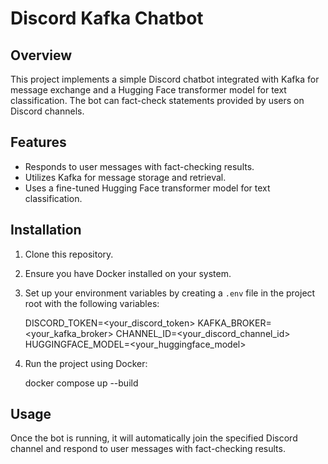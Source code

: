 # Discord Kafka Chatbot

## Overview
This project implements a simple Discord chatbot integrated with Kafka for message exchange and a Hugging Face transformer model for text classification. The bot can fact-check statements provided by users on Discord channels.

## Features
- Responds to user messages with fact-checking results.
- Utilizes Kafka for message storage and retrieval.
- Uses a fine-tuned Hugging Face transformer model for text classification.

## Installation
1. Clone this repository.
2. Ensure you have Docker installed on your system.
3. Set up your environment variables by creating a `.env` file in the project root with the following variables:

    DISCORD_TOKEN=<your_discord_token>
    KAFKA_BROKER=<your_kafka_broker>
    CHANNEL_ID=<your_discord_channel_id>
    HUGGINGFACE_MODEL=<your_huggingface_model>


4. Run the project using Docker:

    docker compose up --build

## Usage
Once the bot is running, it will automatically join the specified Discord channel and respond to user messages with fact-checking results.



